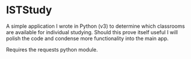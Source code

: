 # ISTStudy
A simple application I wrote in Python (v3) to determine which classrooms are available for individual studying.
Should this prove itself useful I will polish the code and condense more functionality into the main app.

Requires the requests python module.
